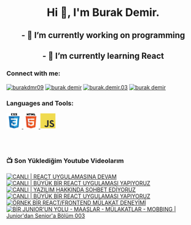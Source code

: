 <h1 align="center">Hi 👋, I'm Burak Demir.</h1>
<h2 align="center">- 🔭 I’m currently working on programming</h2>
<h2 align="center">- 🌱 I’m currently learning React</h2>

<h3 align="left">Connect with me:</h3>
<p align="left">
<a href="https://twitter.com/burakdmr09" target="blank"><img align="center" src="https://raw.githubusercontent.com/rahuldkjain/github-profile-readme-generator/master/src/images/icons/Social/twitter.svg" alt="burakdmr09" height="30" width="40" /></a>
<a href="https://linkedin.com/in/burak-demir-8a5410189/" target="blank"><img align="center" src="https://raw.githubusercontent.com/rahuldkjain/github-profile-readme-generator/master/src/images/icons/Social/linked-in-alt.svg" alt="burak demir" height="30" width="40" /></a>
<a href="https://www.instagram.com/burakdmr.dev/" target="blank"><img align="center" src="https://raw.githubusercontent.com/rahuldkjain/github-profile-readme-generator/master/src/images/icons/Social/instagram.svg" alt="burak.demir.03" height="30" width="40" /></a>
<a href="https://www.youtube.com/channel/UCDdNshkQY13SfUZh4JgkcQg" target="blank"><img align="center" src="https://raw.githubusercontent.com/rahuldkjain/github-profile-readme-generator/master/src/images/icons/Social/youtube.svg" alt="burak demir" height="30" width="40" /></a>
</p>

<h3 align="left">Languages and Tools:</h3>
<p align="left"> <a href="https://www.w3schools.com/css/" target="_blank"> <img src="https://raw.githubusercontent.com/devicons/devicon/master/icons/css3/css3-original-wordmark.svg" alt="css3" width="40" height="40"/> </a> <a href="https://www.w3.org/html/" target="_blank"> <img src="https://raw.githubusercontent.com/devicons/devicon/master/icons/html5/html5-original-wordmark.svg" alt="html5" width="40" height="40"/> </a> <a href="https://developer.mozilla.org/en-US/docs/Web/JavaScript" target="_blank"> <img src="https://raw.githubusercontent.com/devicons/devicon/master/icons/javascript/javascript-original.svg" alt="javascript" width="40" height="40"/> </a> </p>
<br />

#

### 📺 Son Yüklediğim Youtube Videolarım

<!-- BEGIN YOUTUBE-CARDS -->
[![CANLI | REACT UYGULAMASINA DEVAM](https://ytcards.demolab.com/?id=hOJbPWaECyY&title=CANLI+%7C+REACT+UYGULAMASINA+DEVAM&lang=en&timestamp=1672828988&background_color=%230d1117&title_color=%23ffffff&stats_color=%23dedede&width=250 "CANLI | REACT UYGULAMASINA DEVAM")](https://www.youtube.com/watch?v=hOJbPWaECyY)
[![CANLI | BÜYÜK BİR REACT UYGULAMASI YAPIYORUZ](https://ytcards.demolab.com/?id=A9JdqyzrSnY&title=CANLI+%7C+B%C3%9CY%C3%9CK+B%C4%B0R+REACT+UYGULAMASI+YAPIYORUZ&lang=en&timestamp=1671697960&background_color=%230d1117&title_color=%23ffffff&stats_color=%23dedede&width=250 "CANLI | BÜYÜK BİR REACT UYGULAMASI YAPIYORUZ")](https://www.youtube.com/watch?v=A9JdqyzrSnY)
[![CANLI | YAZILIM HAKKINDA SOHBET EDİYORUZ](https://ytcards.demolab.com/?id=CS-0rjSxoxo&title=CANLI+%7C+YAZILIM+HAKKINDA+SOHBET+ED%C4%B0YORUZ&lang=en&timestamp=1669884545&background_color=%230d1117&title_color=%23ffffff&stats_color=%23dedede&width=250 "CANLI | YAZILIM HAKKINDA SOHBET EDİYORUZ")](https://www.youtube.com/watch?v=CS-0rjSxoxo)
[![CANLI | BÜYÜK BİR REACT UYGULAMASI YAPIYORUZ](https://ytcards.demolab.com/?id=YWhI923_m_c&title=CANLI+%7C+B%C3%9CY%C3%9CK+B%C4%B0R+REACT+UYGULAMASI+YAPIYORUZ&lang=en&timestamp=1669020501&background_color=%230d1117&title_color=%23ffffff&stats_color=%23dedede&width=250 "CANLI | BÜYÜK BİR REACT UYGULAMASI YAPIYORUZ")](https://www.youtube.com/watch?v=YWhI923_m_c)
[![ÖRNEK BİR REACT/FRONTEND MÜLAKAT DENEYİMİ](https://ytcards.demolab.com/?id=yNWCFSQxN4E&title=%C3%96RNEK+B%C4%B0R+REACT%2FFRONTEND+M%C3%9CLAKAT+DENEY%C4%B0M%C4%B0&lang=en&timestamp=1666105241&background_color=%230d1117&title_color=%23ffffff&stats_color=%23dedede&width=250 "ÖRNEK BİR REACT/FRONTEND MÜLAKAT DENEYİMİ")](https://www.youtube.com/watch?v=yNWCFSQxN4E)
[![BİR JUNIOR'UN YOLU - MAAŞLAR - MÜLAKATLAR - MOBBING | Junior'dan Senior'a Bölüm 003](https://ytcards.demolab.com/?id=-mwsRNfpa7A&title=B%C4%B0R+JUNIOR%27UN+YOLU+-+MAA%C5%9ELAR+-+M%C3%9CLAKATLAR+-+MOBBING+%7C+Junior%27dan+Senior%27a+B%C3%B6l%C3%BCm+003&lang=en&timestamp=1665508613&background_color=%230d1117&title_color=%23ffffff&stats_color=%23dedede&width=250 "BİR JUNIOR'UN YOLU - MAAŞLAR - MÜLAKATLAR - MOBBING | Junior'dan Senior'a Bölüm 003")](https://www.youtube.com/watch?v=-mwsRNfpa7A)
<!-- END YOUTUBE-CARDS -->

<!--
**burakndmr/burakndmr** is a ✨ _special_ ✨ repository because its `README.md` (this file) appears on your GitHub profile.

Here are some ideas to get you started:


- 🌱 I’m currently learning ...
- 👯 I’m looking to collaborate on ...
- 🤔 I’m looking for help with ...
- 💬 Ask me about ...
- 📫 How to reach me: ...
- 😄 Pronouns: ...
- ⚡ Fun fact: ...
-->
